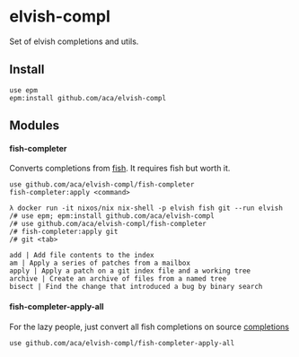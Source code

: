 # elvish-compl

Set of elvish completions and utils.

## Install
```
use epm
epm:install github.com/aca/elvish-compl
```

## Modules

#### fish-completer

Converts completions from [fish](https://github.com/fish-shell/fish-shell/tree/master/share/completions). It requires fish but worth it.
```
use github.com/aca/elvish-compl/fish-completer
fish-completer:apply <command>
```
```
λ docker run -it nixos/nix nix-shell -p elvish fish git --run elvish
/# use epm; epm:install github.com/aca/elvish-compl
/# use github.com/aca/elvish-compl/fish-completer
/# fish-completer:apply git
/# git <tab>

add | Add file contents to the index
am | Apply a series of patches from a mailbox
apply | Apply a patch on a git index file and a working tree
archive | Create an archive of files from a named tree
bisect | Find the change that introduced a bug by binary search
```

#### fish-completer-apply-all

For the lazy people, just convert all fish completions on source [completions](https://github.com/fish-shell/fish-shell/tree/master/share/completions)

```
use github.com/aca/elvish-compl/fish-completer-apply-all
```

